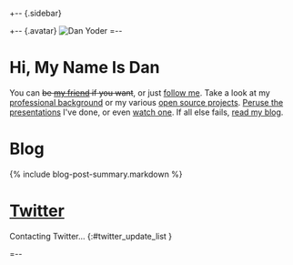 +-- {.sidebar}

+-- {.avatar}
![Dan Yoder](http://www.gravatar.com/avatar/44869413a67ee5dc2d7d36533d055ecd.png)
=--

Hi, My Name Is Dan
==================

You can <del>be <a href="http://www.facebook.com/profile.php?id=1162092623&ref=profile">my friend</a> if you want</del>, or just [follow me](http://twitter.com/dyoder). Take a look at my [professional background](http://www.linkedin.com/in/dyoder) or my various [open source projects](/open-source-projects). [Peruse the presentations](http://www.slideshare.net/dyoder) I've done, or even [watch one](http://rubyconf2008.confreaks.com/waves-a-resource-oriented-framework.html). If all else fails, [read my blog](/blog). 

Blog
=====
{% include blog-post-summary.markdown %}

[Twitter](http://twitter.com/dyoder)
====================================

Contacting Twitter... 
{:#twitter_update_list }

=--